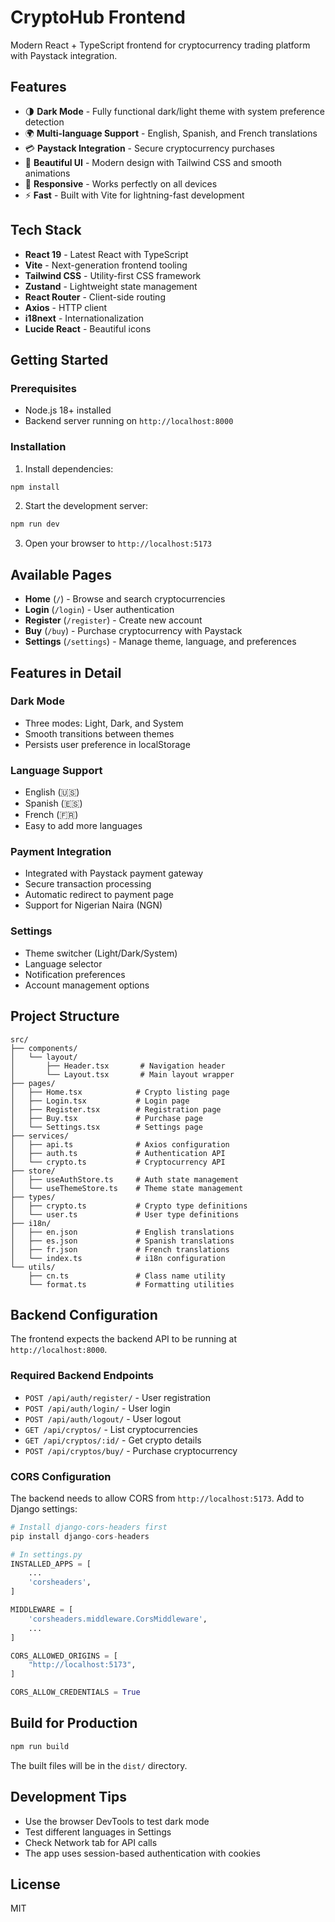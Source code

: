 # CryptoHub Frontend

Modern React + TypeScript frontend for cryptocurrency trading platform with Paystack integration.

## Features

- 🌗 **Dark Mode** - Fully functional dark/light theme with system preference detection
- 🌍 **Multi-language Support** - English, Spanish, and French translations
- 💳 **Paystack Integration** - Secure cryptocurrency purchases
- 🎨 **Beautiful UI** - Modern design with Tailwind CSS and smooth animations
- 📱 **Responsive** - Works perfectly on all devices
- ⚡ **Fast** - Built with Vite for lightning-fast development

## Tech Stack

- **React 19** - Latest React with TypeScript
- **Vite** - Next-generation frontend tooling
- **Tailwind CSS** - Utility-first CSS framework
- **Zustand** - Lightweight state management
- **React Router** - Client-side routing
- **Axios** - HTTP client
- **i18next** - Internationalization
- **Lucide React** - Beautiful icons

## Getting Started

### Prerequisites

- Node.js 18+ installed
- Backend server running on `http://localhost:8000`

### Installation

1. Install dependencies:
```bash
npm install
```

2. Start the development server:
```bash
npm run dev
```

3. Open your browser to `http://localhost:5173`

## Available Pages

- **Home** (`/`) - Browse and search cryptocurrencies
- **Login** (`/login`) - User authentication
- **Register** (`/register`) - Create new account
- **Buy** (`/buy`) - Purchase cryptocurrency with Paystack
- **Settings** (`/settings`) - Manage theme, language, and preferences

## Features in Detail

### Dark Mode
- Three modes: Light, Dark, and System
- Smooth transitions between themes
- Persists user preference in localStorage

### Language Support
- English (🇺🇸)
- Spanish (🇪🇸)
- French (🇫🇷)
- Easy to add more languages

### Payment Integration
- Integrated with Paystack payment gateway
- Secure transaction processing
- Automatic redirect to payment page
- Support for Nigerian Naira (NGN)

### Settings
- Theme switcher (Light/Dark/System)
- Language selector
- Notification preferences
- Account management options

## Project Structure

```
src/
├── components/
│   └── layout/
│       ├── Header.tsx       # Navigation header
│       └── Layout.tsx       # Main layout wrapper
├── pages/
│   ├── Home.tsx            # Crypto listing page
│   ├── Login.tsx           # Login page
│   ├── Register.tsx        # Registration page
│   ├── Buy.tsx             # Purchase page
│   └── Settings.tsx        # Settings page
├── services/
│   ├── api.ts              # Axios configuration
│   ├── auth.ts             # Authentication API
│   └── crypto.ts           # Cryptocurrency API
├── store/
│   ├── useAuthStore.ts     # Auth state management
│   └── useThemeStore.ts    # Theme state management
├── types/
│   ├── crypto.ts           # Crypto type definitions
│   └── user.ts             # User type definitions
├── i18n/
│   ├── en.json             # English translations
│   ├── es.json             # Spanish translations
│   ├── fr.json             # French translations
│   └── index.ts            # i18n configuration
└── utils/
    ├── cn.ts               # Class name utility
    └── format.ts           # Formatting utilities
```

## Backend Configuration

The frontend expects the backend API to be running at `http://localhost:8000`.

### Required Backend Endpoints

- `POST /api/auth/register/` - User registration
- `POST /api/auth/login/` - User login
- `POST /api/auth/logout/` - User logout
- `GET /api/cryptos/` - List cryptocurrencies
- `GET /api/cryptos/:id/` - Get crypto details
- `POST /api/cryptos/buy/` - Purchase cryptocurrency

### CORS Configuration

The backend needs to allow CORS from `http://localhost:5173`. Add to Django settings:

```python
# Install django-cors-headers first
pip install django-cors-headers

# In settings.py
INSTALLED_APPS = [
    ...
    'corsheaders',
]

MIDDLEWARE = [
    'corsheaders.middleware.CorsMiddleware',
    ...
]

CORS_ALLOWED_ORIGINS = [
    "http://localhost:5173",
]

CORS_ALLOW_CREDENTIALS = True
```

## Build for Production

```bash
npm run build
```

The built files will be in the `dist/` directory.

## Development Tips

- Use the browser DevTools to test dark mode
- Test different languages in Settings
- Check Network tab for API calls
- The app uses session-based authentication with cookies

## License

MIT
